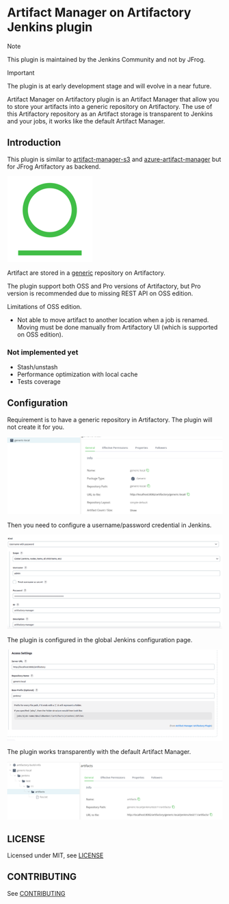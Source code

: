 # Artifact Manager on Artifactory Jenkins plugin

> [!NOTE]
> This plugin is maintained by the Jenkins Community and not by JFrog.


> [!IMPORTANT]
> The plugin is at early development stage and will evolve in a near future.

Artifact Manager on Artifactory plugin is an Artifact Manager that allow you to store your artifacts into a generic repository on Artifactory.
The use of this Artifactory repository as an Artifact storage is transparent to Jenkins and your jobs, it works like the default
Artifact Manager.

## Introduction

This plugin is similar to [artifact-manager-s3](https://plugins.jenkins.io/artifact-manager-s3/) and 
[azure-artifact-manager](https://plugins.jenkins.io/azure-artifact-manager/) but for JFrog Artifactory as backend.

![](docs/artifactory_logo.png)

Artifact are stored in a [generic](https://jfrog.com/help/r/jfrog-artifactory-documentation/generic-repositories) repository on Artifactory.

The plugin support both OSS and Pro versions of Artifactory, but Pro version is recommended due to missing REST API on OSS edition. 

Limitations of OSS edition.

- Not able to move artifact to another location when a job is renamed. Moving must be done manually from Artifactory UI (which is supported on OSS edition).

### Not implemented yet

- Stash/unstash
- Performance optimization with local cache
- Tests coverage

## Configuration

Requirement is to have a generic repository in Artifactory. The plugin will not create it for you.

![Global configuration](docs/artifactory1.png)

Then you need to configure a username/password credential in Jenkins.

![Credentials](docs/artifactory2.png)

The plugin is configured in the global Jenkins configuration page.

![Global configuration](docs/artifactory3.png)

The plugin works transparently with the default Artifact Manager.

![Global configuration](docs/artifactory4.png)

## LICENSE

Licensed under MIT, see [LICENSE](LICENSE.md)

## CONTRIBUTING

See [CONTRIBUTING](CONTRIBUTING.md)
